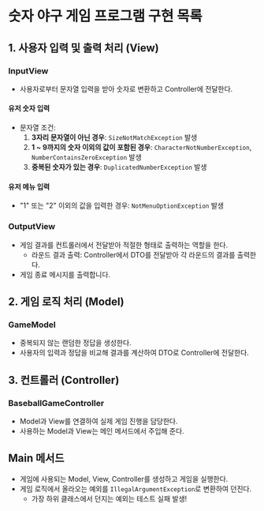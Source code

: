 # 숫자 야구 게임 프로그램 구현 목록

## 1. 사용자 입력 및 출력 처리 (View)

### InputView

- 사용자로부터 문자열 입력을 받아 숫자로 변환하고 Controller에 전달한다.

#### 유저 숫자 입력

- 문자열 조건:
    1. **3자리 문자열이 아닌 경우**: `SizeNotMatchException` 발생
    2. **1 ~ 9까지의 숫자 이외의 값이 포함된 경우**: `CharacterNotNumberException`, `NumberContainsZeroException` 발생
    3. **중복된 숫자가 있는 경우**: `DuplicatedNumberException` 발생

#### 유저 메뉴 입력

- "1" 또는 "2" 이외의 값을 입력한 경우: `NotMenuOptionException` 발생

### OutputView

- 게임 결과를 컨트롤러에서 전달받아 적절한 형태로 출력하는 역할을 한다.
    - 라운드 결과 출력: Controller에서 DTO를 전달받아 각 라운드의 결과를 출력한다.
- 게임 종료 메시지를 출력합니다.

## 2. 게임 로직 처리 (Model)

### GameModel

- 중복되지 않는 랜덤한 정답을 생성한다.
- 사용자의 입력과 정답을 비교해 결과를 계산하여 DTO로 Controller에 전달한다.

## 3. 컨트롤러 (Controller)

### BaseballGameController

- Model과 View를 연결하여 실제 게임 진행을 담당한다.
- 사용하는 Model과 View는 메인 메서드에서 주입해 준다.

## Main 메서드

- 게임에 사용되는 Model, View, Controller를 생성하고 게임을 실행한다.
- 게임 로직에서 올라오는 예외를 `IllegalArgumentException`로 변환하여 던진다.
    - 가장 하위 클래스에서 던지는 예외는 테스트 실패 발생!
